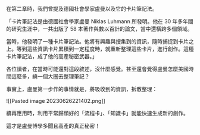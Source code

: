 
在第二章時，我們曾提及德國社會學家盧曼以及它的卡片筆記法。

「卡片筆記法是由德國社會學家盧曼 Niklas Luhmann 所發明。他在 30 年多年間的研究生涯中，一共出版了 58 本著作與數以百計的論文，當中還橫跨多個領域。

當時，他發明了一種卡片筆記法。他將有興趣與搜集到的資訊，隨時捕捉到卡片之上。等到這些資訊卡片累積到一定程度時，就重新整理這些卡片，進行創作。這種卡片筆記法，成了他的高產秘密武器。」

各位讀者，在當時可能還對這段敘述，沒什麼感覺。甚至還會覺得盧曼怎麼美國時間這麼多，繞一個大圈去整理筆記？

事實上，盧曼第一步作的事情就是，將吸收到的資訊，拆散整理：

![[Pasted image 20230626221402.png]]

續再應用時，利用平常歸類好的「流程卡」、「知識卡」就能快速生成新的創作。

這才是盧曼博學多聞且高產的真正秘密！